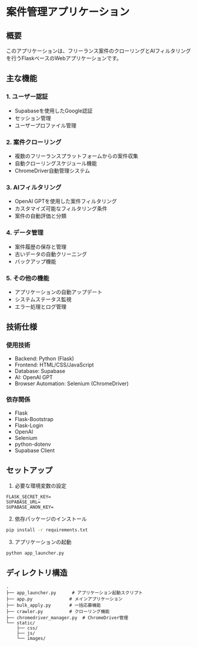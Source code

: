 # 案件管理アプリケーション

## 概要
このアプリケーションは、フリーランス案件のクローリングとAIフィルタリングを行うFlaskベースのWebアプリケーションです。

## 主な機能

### 1. ユーザー認証
- Supabaseを使用したGoogle認証
- セッション管理
- ユーザープロファイル管理

### 2. 案件クローリング
- 複数のフリーランスプラットフォームからの案件収集
- 自動クローリングスケジュール機能
- ChromeDriver自動管理システム

### 3. AIフィルタリング
- OpenAI GPTを使用した案件フィルタリング
- カスタマイズ可能なフィルタリング条件
- 案件の自動評価と分類

### 4. データ管理
- 案件履歴の保存と管理
- 古いデータの自動クリーニング
- バックアップ機能

### 5. その他の機能
- アプリケーションの自動アップデート
- システムステータス監視
- エラー処理とログ管理

## 技術仕様

### 使用技術
- Backend: Python (Flask)
- Frontend: HTML/CSS/JavaScript
- Database: Supabase
- AI: OpenAI GPT
- Browser Automation: Selenium (ChromeDriver)

### 依存関係
- Flask
- Flask-Bootstrap
- Flask-Login
- OpenAI
- Selenium
- python-dotenv
- Supabase Client

## セットアップ

1. 必要な環境変数の設定
```
FLASK_SECRET_KEY=
SUPABASE_URL=
SUPABASE_ANON_KEY=
```

2. 依存パッケージのインストール
```bash
pip install -r requirements.txt
```

3. アプリケーションの起動
```bash
python app_launcher.py
```

## ディレクトリ構造
```
.
├── app_launcher.py      # アプリケーション起動スクリプト
├── app.py              # メインアプリケーション
├── bulk_apply.py       # 一括応募機能
├── crawler.py          # クローリング機能
├── chromedriver_manager.py  # ChromeDriver管理
└── static/
    ├── css/
    ├── js/
    └── images/